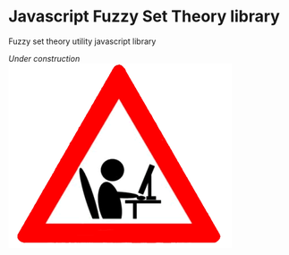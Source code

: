 # Javascript Fuzzy Set Theory library

Fuzzy set theory utility javascript library

*Under construction*
![Under construction](under_construction.gif)
